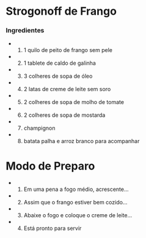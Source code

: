 # Strogonoff de Frango


### Ingredientes
- 1.   1 quilo de peito de frango sem pele
- 2.   1 tablete de caldo de galinha
- 3.   3 colheres de sopa de óleo
- 4.   2 latas de creme de leite sem soro
- 5.   2 colheres de sopa de molho de tomate
- 6.   2 colheres de sopa de mostarda
- 7.   champignon
- 8.   batata palha e arroz branco para acompanhar

# Modo de Preparo

- 1.    Em uma pena a fogo médio, acrescente...
- 2.    Assim que o frango estiver bem cozido...
- 3.    Abaixe o fogo e coloque o creme de leite...
- 4.    Está pronto para servir